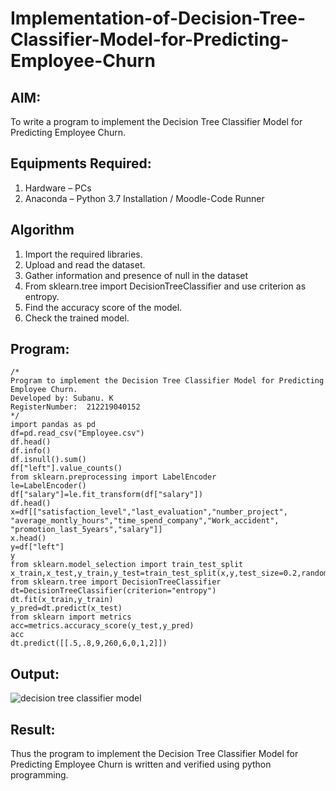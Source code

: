 # Implementation-of-Decision-Tree-Classifier-Model-for-Predicting-Employee-Churn

## AIM:
To write a program to implement the Decision Tree Classifier Model for Predicting Employee Churn.

## Equipments Required:
1. Hardware – PCs
2. Anaconda – Python 3.7 Installation / Moodle-Code Runner

## Algorithm
1. Import the required libraries.
2. Upload and read the dataset.
3. Gather information and presence of null in the dataset
4. From sklearn.tree import DecisionTreeClassifier and use criterion as entropy.
5. Find the accuracy score of the model.
6. Check the trained model.

## Program:
```
/*
Program to implement the Decision Tree Classifier Model for Predicting Employee Churn.
Developed by: Subanu. K
RegisterNumber:  212219040152
*/
import pandas as pd
df=pd.read_csv("Employee.csv")
df.head()
df.info()
df.isnull().sum()
df["left"].value_counts()
from sklearn.preprocessing import LabelEncoder
le=LabelEncoder()
df["salary"]=le.fit_transform(df["salary"])
df.head()
x=df[["satisfaction_level","last_evaluation","number_project",
"average_montly_hours","time_spend_company","Work_accident",
"promotion_last_5years","salary"]]
x.head()
y=df["left"]
y
from sklearn.model_selection import train_test_split
x_train,x_test,y_train,y_test=train_test_split(x,y,test_size=0.2,random_state=100)
from sklearn.tree import DecisionTreeClassifier
dt=DecisionTreeClassifier(criterion="entropy")
dt.fit(x_train,y_train)
y_pred=dt.predict(x_test)
from sklearn import metrics
acc=metrics.accuracy_score(y_test,y_pred)
acc
dt.predict([[.5,.8,9,260,6,0,1,2]])
```

## Output:
![decision tree classifier model](sam.png)


## Result:
Thus the program to implement the  Decision Tree Classifier Model for Predicting Employee Churn is written and verified using python programming.
